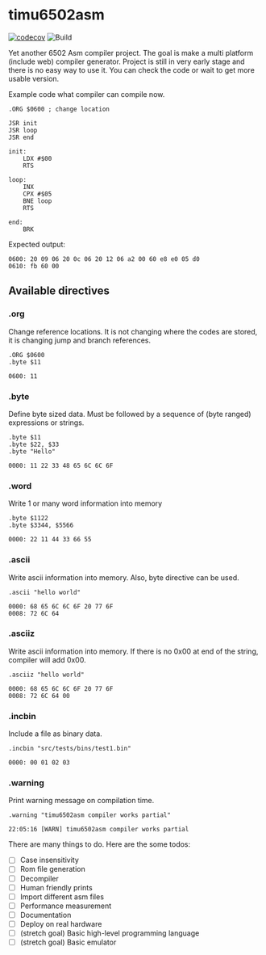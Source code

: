 # timu6502asm

[![codecov](https://codecov.io/gh/erhanbaris/timu6502asm/graph/badge.svg?token=GWS9VMW347)](https://codecov.io/gh/erhanbaris/timu6502asm)
![Build](https://github.com/erhanbaris/timu6502asm/actions/workflows/rust.yml/badge.svg)

Yet another 6502 Asm compiler project. The goal is make a multi platform (include web) compiler generator. Project is still in very early stage and there is no easy way to use it. You can check the code or wait to get more usable version.

Example code what compiler can compile now.
```assembly
.ORG $0600 ; change location

JSR init
JSR loop
JSR end

init:
    LDX #$00
    RTS

loop:
    INX
    CPX #$05
    BNE loop
    RTS

end:
    BRK
```

Expected output:
```
0600: 20 09 06 20 0c 06 20 12 06 a2 00 60 e8 e0 05 d0
0610: fb 60 00
```

## Available directives

### .org
Change reference locations. It is not changing where the codes are stored, it is changing jump and branch references.
```assembly
.ORG $0600
.byte $11
```
```
0600: 11
```

### .byte
Define byte sized data. Must be followed by a sequence of (byte ranged) expressions or strings.

```assembly
.byte $11
.byte $22, $33
.byte "Hello"
```
```
0000: 11 22 33 48 65 6C 6C 6F
```

### .word
Write 1 or many word information into memory
```assembly
.byte $1122
.byte $3344, $5566
```
```
0000: 22 11 44 33 66 55
```

### .ascii
Write ascii information into memory. Also, byte directive can be used.
```assembly
.ascii "hello world"
```
```
0000: 68 65 6C 6C 6F 20 77 6F
0008: 72 6C 64
```

### .asciiz
Write ascii information into memory. If there is no 0x00 at end of the string, compiler will add 0x00.
```assembly
.asciiz "hello world"
```
```
0000: 68 65 6C 6C 6F 20 77 6F
0008: 72 6C 64 00
```

### .incbin
Include a file as binary data.
```assembly
.incbin "src/tests/bins/test1.bin"
```
```
0000: 00 01 02 03
```

### .warning
Print warning message on compilation time.
```assembly
.warning "timu6502asm compiler works partial"
```
```
22:05:16 [WARN] timu6502asm compiler works partial
```

There are many things to do. Here are the some todos:
 - [ ] Case insensitivity
 - [ ] Rom file generation
 - [ ] Decompiler
 - [ ] Human friendly prints
 - [ ] Import different asm files
 - [ ] Performance measurement
 - [ ] Documentation
 - [ ] Deploy on real hardware
 - [ ] (stretch goal) Basic high-level programming language
 - [ ] (stretch goal) Basic emulator
